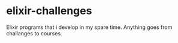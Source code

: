 # elixir-challenges
Elixir programs that i develop in my spare time. Anything goes from challanges to courses.

